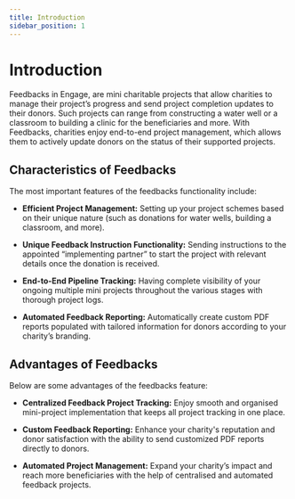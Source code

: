 ```yaml
---
title: Introduction
sidebar_position: 1
---
```


# Introduction

Feedbacks in Engage, are mini charitable projects that allow charities to manage their project’s progress and send project completion updates to their donors. Such projects can range from constructing a water well or a classroom to building a clinic for the beneficiaries and more. With Feedbacks, charities enjoy end-to-end project management, which allows them to actively update donors on the status of their supported projects. 

## Characteristics of Feedbacks

The most important features of the feedbacks functionality include:

- **Efficient Project Management:** Setting up your project schemes based on their unique nature (such as donations for water wells, building a classroom, and more).

- **Unique Feedback Instruction Functionality:** Sending instructions to the appointed “implementing partner” to start the project with relevant details once the donation is received.

- **End-to-End Pipeline Tracking:** Having complete visibility of your ongoing multiple mini projects throughout the various stages with thorough project logs.

- **Automated Feedback Reporting:** Automatically create custom PDF reports populated with tailored information for donors according to your charity’s branding.

## Advantages of Feedbacks

Below are some advantages of the feedbacks feature:

- **Centralized Feedback Project Tracking:** Enjoy smooth and organised mini-project implementation that keeps all project tracking in one place.

- **Custom Feedback Reporting:** Enhance your charity's reputation and donor satisfaction with the ability to send customized PDF reports directly to donors.

- **Automated Project Management:** Expand your charity’s impact and reach more beneficiaries with the help of centralised and automated feedback projects.

